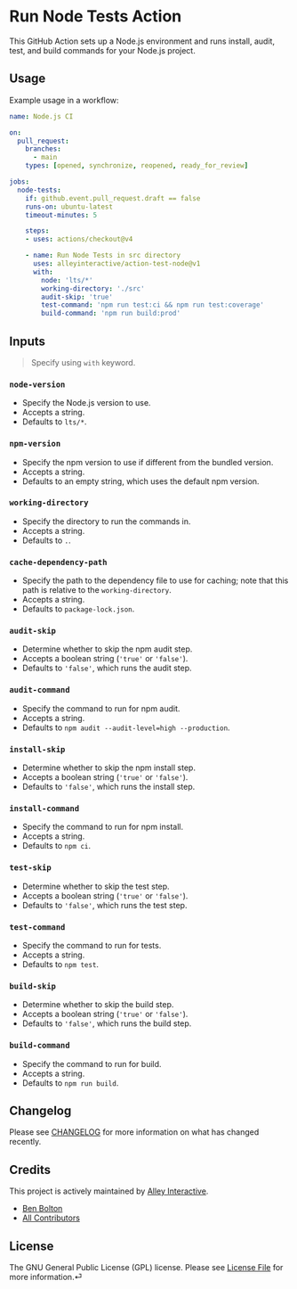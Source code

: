 # Run Node Tests Action

This GitHub Action sets up a Node.js environment and runs install, audit, test, and build commands for your Node.js project.

## Usage

Example usage in a workflow:

```yaml
name: Node.js CI

on:
  pull_request:
    branches:
      - main
    types: [opened, synchronize, reopened, ready_for_review]

jobs:
  node-tests:
    if: github.event.pull_request.draft == false
    runs-on: ubuntu-latest
    timeout-minutes: 5

    steps:
    - uses: actions/checkout@v4

    - name: Run Node Tests in src directory
      uses: alleyinteractive/action-test-node@v1
      with:
        node: 'lts/*'
        working-directory: './src'
        audit-skip: 'true'
        test-command: 'npm run test:ci && npm run test:coverage'
        build-command: 'npm run build:prod'
```


## Inputs

> Specify using `with` keyword.

### `node-version`

- Specify the Node.js version to use.
- Accepts a string.
- Defaults to `lts/*`.

### `npm-version`

- Specify the npm version to use if different from the bundled version.
- Accepts a string.
- Defaults to an empty string, which uses the default npm version.

### `working-directory`

- Specify the directory to run the commands in.
- Accepts a string.
- Defaults to `.`.

### `cache-dependency-path`

- Specify the path to the dependency file to use for caching; note that this path is relative to the `working-directory`.
- Accepts a string.
- Defaults to `package-lock.json`.

### `audit-skip`

- Determine whether to skip the npm audit step.
- Accepts a boolean string (`'true'` or `'false'`).
- Defaults to `'false'`, which runs the audit step.

### `audit-command`

- Specify the command to run for npm audit.
- Accepts a string.
- Defaults to `npm audit --audit-level=high --production`.

### `install-skip`

- Determine whether to skip the npm install step.
- Accepts a boolean string (`'true'` or `'false'`).
- Defaults to `'false'`, which runs the install step.

### `install-command`

- Specify the command to run for npm install.
- Accepts a string.
- Defaults to `npm ci`.

### `test-skip`

- Determine whether to skip the test step.
- Accepts a boolean string (`'true'` or `'false'`).
- Defaults to `'false'`, which runs the test step.

### `test-command`

- Specify the command to run for tests.
- Accepts a string.
- Defaults to `npm test`.

### `build-skip`

- Determine whether to skip the build step.
- Accepts a boolean string (`'true'` or `'false'`).
- Defaults to `'false'`, which runs the build step.

### `build-command`

- Specify the command to run for build.
- Accepts a string.
- Defaults to `npm run build`.

## Changelog

Please see [CHANGELOG](CHANGELOG.md) for more information on what has changed
recently.

## Credits

This project is actively maintained by [Alley
Interactive](https://github.com/alleyinteractive).

- [Ben Bolton](https://github.com/benpbolton)
- [All Contributors](../../contributors)

## License

The GNU General Public License (GPL) license. Please see [License File](LICENSE)
for more information.⏎
